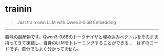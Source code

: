 # trainin
> Just train own LLM with Qwen3-0.6B Embedding

---

趣味の副産物です。Qwen3-0.6Bのトークナイザと埋め込みベクトルをそのまま持ってきて凍結し、自身のLLMをトレーニングすることができる…　はずのコードです。自分でもよく分かってません。

